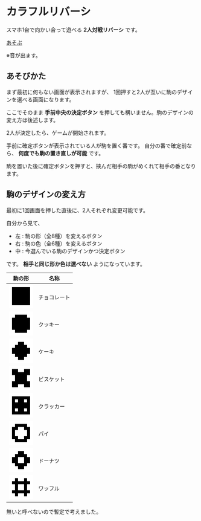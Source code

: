 # カラフルリバーシ

スマホ1台で向かい合って遊べる **2人対戦リバーシ** です。

[あそぶ](https://aught-ace.github.io/reversi/)

※音が出ます。

## あそびかた

まず最初に何もない画面が表示されますが、
1回押すと2人が互いに駒のデザインを選べる画面になります。

ここでそのまま **手前中央の決定ボタン** を押しても構いません。駒のデザインの変え方は後述します。

2人が決定したら、ゲームが開始されます。

手前に確定ボタンが表示されている人が駒を置く番です。
自分の番で確定前なら、 **何度でも駒の置き直しが可能** です。

駒を置いた後に確定ボタンを押すと、挟んだ相手の駒がめくれて相手の番となります。

## 駒のデザインの変え方

最初に1回画面を押した直後に、2人それぞれ変更可能です。

自分から見て、

- 左 : 駒の形（全8種）を変えるボタン
- 右 : 駒の色（全6種）を変えるボタン
- 中 : 今選んでいる駒のデザインかつ決定ボタン

です。
**相手と同じ形か色は選べない** ようになっています。

| 駒の形 | 名称 |
| - | - |
| ![CHOCOLATE](/image/chocolate.png) | チョコレート |
| ![COOKIE](/image/cookie.png) | クッキー |
| ![CAKE](/image/cake.png) | ケーキ |
| ![BISCUIT](/image/biscuit.png) | ビスケット |
| ![CRACKER](/image/cracker.png) | クラッカー |
| ![PIE](/image/pie.png) | パイ |
| ![DONUT](/image/donut.png) | ドーナツ |
| ![WAFFLE](/image/waffle.png) | ワッフル |

無いと呼べないので暫定で考えました。
